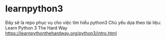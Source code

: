 # learnpython3
Đây sẽ là repo phục vụ cho việc tìm hiểu python3
Chủ yếu dựa theo tài liệu: Learn Python 3 The Hard Way
https://learnpythonthehardway.org/python3/intro.html